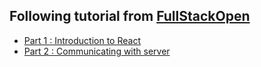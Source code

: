 ## Following tutorial from [FullStackOpen](https://fullstackopen.com/en/#course-contents)

- [Part 1 : Introduction to React](https://fullstackopen.com/en/part1)
- [Part 2 : Communicating with server](https://fullstackopen.com/en/part2)
<!-- - [Part 5 : Testing React apps](https://fullstackopen.com/en/part5)
- [Part 6 : Advanced state management](https://fullstackopen.com/en/part6)
- [Part 7 : React router, custom hooks, CSS and webpack](https://fullstackopen.com/en/part7) -->